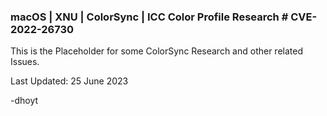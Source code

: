 ### macOS | XNU | ColorSync | ICC Color Profile Research # CVE-2022-26730

This is the Placeholder for some ColorSync Research and other related Issues.

Last Updated: 25 June 2023

-dhoyt
